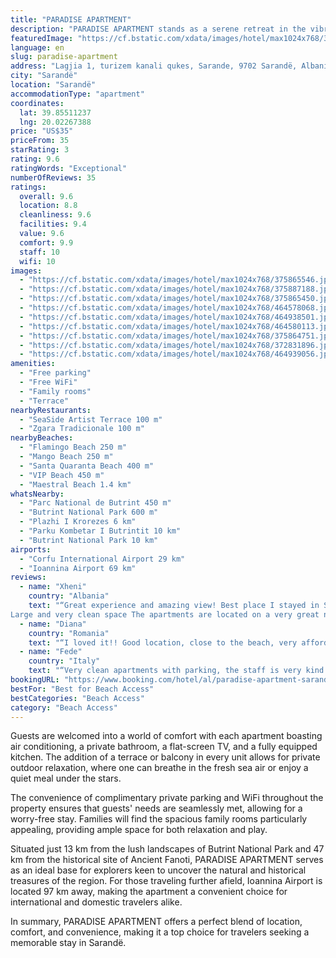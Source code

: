 ```yaml
---
title: "PARADISE APARTMENT"
description: "PARADISE APARTMENT stands as a serene retreat in the vibrant heart of Sarandë, a stone's throw away from the pristine shores of Flamingo Beach, Mango Beach, and Santa Quaranta Beach."
featuredImage: "https://cf.bstatic.com/xdata/images/hotel/max1024x768/375865546.jpg?k=d7bbd0813dc96821a1ce7b48f5f9783e1c831de7643ab3e655544926ac5f50ce&o=&hp=1"
language: en
slug: paradise-apartment
address: "Lagjia 1, turizem kanali qukes, Sarande, 9702 Sarandë, Albania"
city: "Sarandë"
location: "Sarandë"
accommodationType: "apartment"
coordinates:
  lat: 39.85511237
  lng: 20.02267388
price: "US$35"
priceFrom: 35
starRating: 3
rating: 9.6
ratingWords: "Exceptional"
numberOfReviews: 35
ratings:
  overall: 9.6
  location: 8.8
  cleanliness: 9.6
  facilities: 9.4
  value: 9.6
  comfort: 9.9
  staff: 10
  wifi: 10
images:
  - "https://cf.bstatic.com/xdata/images/hotel/max1024x768/375865546.jpg?k=d7bbd0813dc96821a1ce7b48f5f9783e1c831de7643ab3e655544926ac5f50ce&o=&hp=1"
  - "https://cf.bstatic.com/xdata/images/hotel/max1024x768/375887188.jpg?k=3eb302d1c98667a7aa7af7f1fc79ffd547a2249c1b2d45c3fec773c14cefab06&o=&hp=1"
  - "https://cf.bstatic.com/xdata/images/hotel/max1024x768/375865450.jpg?k=04ee1affc409379dea3a47ab7cb030122e98a566796b37816a60304078de80ea&o=&hp=1"
  - "https://cf.bstatic.com/xdata/images/hotel/max1024x768/464578068.jpg?k=d17fe14ff720b79edaa3934587cc98381dd1d4d55d85c307e105d147697e2e31&o=&hp=1"
  - "https://cf.bstatic.com/xdata/images/hotel/max1024x768/464938501.jpg?k=12c9bc341d7cc6de90cd9dced428079d137bd2e125cd39ebfb5a002e29d646f7&o=&hp=1"
  - "https://cf.bstatic.com/xdata/images/hotel/max1024x768/464580113.jpg?k=0ba3ff622fcc9d42432b4175dd8a7212f7d6dc50251fb0b838b37738dc15bb67&o=&hp=1"
  - "https://cf.bstatic.com/xdata/images/hotel/max1024x768/375864751.jpg?k=89dc41121cd9f75ab1d1930c9925f984df2002d78118219c579b870a29c78c00&o=&hp=1"
  - "https://cf.bstatic.com/xdata/images/hotel/max1024x768/372831896.jpg?k=4b93f4307f891b83690481b35363ba2272f01263cbba043f6ef4f6c642ed12f0&o=&hp=1"
  - "https://cf.bstatic.com/xdata/images/hotel/max1024x768/464939056.jpg?k=6a9c0bfb0e5ff9173222060182e600309be6be0434d647a34136f5b3d7b062c7&o=&hp=1"
amenities:
  - "Free parking"
  - "Free WiFi"
  - "Family rooms"
  - "Terrace"
nearbyRestaurants:
  - "SeaSide Artist Terrace 100 m"
  - "Zgara Tradicionale 100 m"
nearbyBeaches:
  - "Flamingo Beach 250 m"
  - "Mango Beach 250 m"
  - "Santa Quaranta Beach 400 m"
  - "VIP Beach 450 m"
  - "Maestral Beach 1.4 km"
whatsNearby:
  - "Parc National de Butrint 450 m"
  - "Butrint National Park 600 m"
  - "Plazhi I Krorezes 6 km"
  - "Parku Kombetar I Butrintit 10 km"
  - "Butrint National Park 10 km"
airports:
  - "Corfu International Airport 29 km"
  - "Ioannina Airport 69 km"
reviews:
  - name: "Xheni"
    country: "Albania"
    text: "“Great experience and amazing view! Best place I stayed in Sarande
Large and very clean space The apartments are located on a very great neighbourhood of Sarande where you can have a splendid view in front of you! The hostess was very...”"
  - name: "Diana"
    country: "Romania"
    text: "“I loved it!! Good location, close to the beach, very affordable. The hosts were very very nice and hospitable. I totally recommend.”"
  - name: "Fede"
    country: "Italy"
    text: "“Very clean apartments with parking, the staff is very kind and helpful; the view from the rooftop is amazing”"
bookingURL: "https://www.booking.com/hotel/al/paradise-apartment-sarande.en-gb.html?aid=8035640"
bestFor: "Best for Beach Access"
bestCategories: "Beach Access"
category: "Beach Access"
---
```


Guests are welcomed into a world of comfort with each apartment boasting air conditioning, a private bathroom, a flat-screen TV, and a fully equipped kitchen. The addition of a terrace or balcony in every unit allows for private outdoor relaxation, where one can breathe in the fresh sea air or enjoy a quiet meal under the stars.

The convenience of complimentary private parking and WiFi throughout the property ensures that guests' needs are seamlessly met, allowing for a worry-free stay. Families will find the spacious family rooms particularly appealing, providing ample space for both relaxation and play.

Situated just 13 km from the lush landscapes of Butrint National Park and 47 km from the historical site of Ancient Fanoti, PARADISE APARTMENT serves as an ideal base for explorers keen to uncover the natural and historical treasures of the region. For those traveling further afield, Ioannina Airport is located 97 km away, making the apartment a convenient choice for international and domestic travelers alike.

In summary, PARADISE APARTMENT offers a perfect blend of location, comfort, and convenience, making it a top choice for travelers seeking a memorable stay in Sarandë.